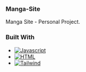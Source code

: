 ### Manga-Site
Manga Site - Personal Project.
### Built With

- [![Javascript][Javascript.com]][Javascript-url]
- [![HTML][HTML.com]][HTML-url]
- [![Tailwind][Tailwindcss.com]][Tailwind-url]

<!-- MARKDOWN LINKS & IMAGES -->
<!-- https://www.markdownguide.org/basic-syntax/#reference-style-links -->
[Javascript-url]: https://www.javascript.com/
[Javascript.com]: https://img.shields.io/badge/JavaScript-F7DF1E?style=for-the-badge&logo=javascript&logoColor=black
[HTML-url]: https://html.com/
[HTML.com]: https://img.shields.io/badge/HTML5-E34F26?style=for-the-badge&logo=html5&logoColor=white
[Tailwind-url]: https://tailwindcss.com/
[Tailwindcss.com]: https://img.shields.io/badge/Tailwind_CSS-38B2AC?style=for-the-badge&logo=tailwind-css&logoColor=white
